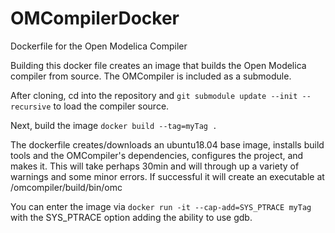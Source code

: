 # OMCompilerDocker
Dockerfile for the Open Modelica Compiler

Building this docker file creates an image that builds the Open Modelica compiler from source.
The OMCompiler is included as a submodule.

After cloning, cd into the repository and
`git submodule update --init --recursive`
to load the compiler source.

Next, build the image
`docker build --tag=myTag .`

The dockerfile creates/downloads an ubuntu18.04 base image, installs build tools and the OMCompiler's dependencies, configures the project, and makes it.
This will take perhaps 30min and will through up a variety of warnings and some minor errors.
If successful it will create an executable at /omcompiler/build/bin/omc

You can enter the image via
`docker run -it --cap-add=SYS_PTRACE myTag`
with the SYS_PTRACE option adding the ability to use gdb.
